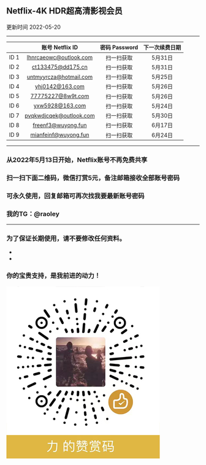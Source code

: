 ## Netflix-4K HDR超高清影视会员        
更新时间 2022-05-20

-----------------------------------------
| |账号 Netflix ID|密码 Password|下一次续费日期|
| :----: | :----: | :----: | :----: |
|ID 1|lhnrcaeowc@outlook.com|扫一扫获取| 5月31日|
|ID 2|ct133475@dd175.cn|扫一扫获取|5月31日|
|ID 3|untmyyrcza@hotmail.com|扫一扫获取|5月25日|
|ID 4|yhj0142@163.com|扫一扫获取| 5月26日|
|ID 5|77775227@8w9t.com|扫一扫获取| 5月26日|
|ID 6|yxw5928@163.com|扫一扫获取| 5月24日|
|ID 7|pvqkwdjcqek@outlook.com|扫一扫获取| 5月30日|
|ID 8|freenf3@wuyong.fun|扫一扫获取| 6月17日|
|ID 9|mianfeinf@wuyong.fun |扫一扫获取| 6月24日|

-----------------------------------------

### 从2022年5月13日开始，Netflix账号不再免费共享
### 扫一扫下面二维码，微信打赏5元，备注邮箱接收全部账号密码
### 可永久使用，回复邮箱可再次找我要最新账号密码
### 我的TG：@raoley
---
### 为了保证长期使用，请不要修改任何资料。

-
-

   ### 你的宝贵支持，是我前进的动力！

![weixin](https://github.com/raoli1986/raoli1986.github.io/blob/main/weixinS.jpg)

